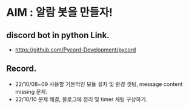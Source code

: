 # AIM : 알람 봇을 만들자!

## discord bot in python Link.

-   https://github.com/Pycord-Development/pycord

## Record.

-   22/10/08~09 사용할 기본적인 모듈 설치 및 환경 셋팅, message content missing 문제.
-   22/10/10 문제 해결, 블로그에 정리 및 timer 세팅 구상하기.
